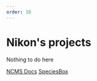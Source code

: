 ```yaml
---
order: 10
---
```


# Nikon's projects


Nothing to do here

[NCMS Docs](/ncms)
[SpeciesBox](/speciesbox)